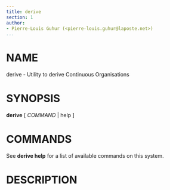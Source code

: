 ```yaml
---
title: derive
section: 1
author:
- Pierre-Louis Guhur (<pierre-louis.guhur@laposte.net>)
...
```


# NAME

derive - Utility to derive Continuous Organisations

# SYNOPSIS

**derive** [ *COMMAND* | help ]

# COMMANDS

See **derive help** for a list of available commands on this system.

# DESCRIPTION
